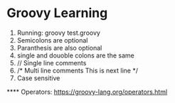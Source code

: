 
# Groovy Learning

1. Running: groovy test.groovy
2. Semicolons are optional
2. Paranthesis are also optional
3. single and douoble colons are the same
4.  // Single line comments
5.  /*
    Multi line comments
    This is next line
    */
6. Case sensitive


**** Operators:
https://groovy-lang.org/operators.html
